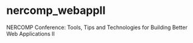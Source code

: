 nercomp_webappII
================

NERCOMP Conference: Tools, Tips and Technologies for Building Better Web Applications II